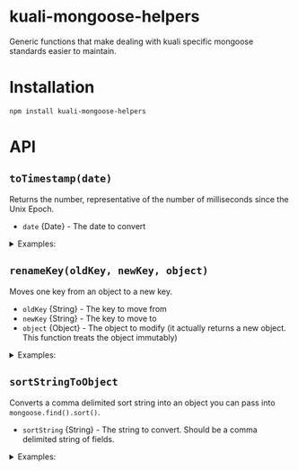 # kuali-mongoose-helpers

Generic functions that make dealing with kuali specific mongoose standards
easier to maintain.

# Installation

```
npm install kuali-mongoose-helpers
```

# API



## `toTimestamp(date)`

Returns the number, representative of the number of milliseconds since the Unix
Epoch.

- `date` {Date} - The date to convert

<details>
<summary>Examples:</summary>

```js
const { toTimestamp } = require('kuali-mongoose-helpers')

toTimestamp(new Date(10)) === 10
toTimestamp(new Date('2017-10-18T20:50:02.551Z')) === 1508359802551
```
</details>



## `renameKey(oldKey, newKey, object)`

Moves one key from an object to a new key.

- `oldKey` {String} - The key to move from
- `newKey` {String} - The key to move to
- `object` {Object} - The object to modify (it actually returns a new object.
  This function treats the object immutably)

<details>
<summary>Examples:</summary>

```js
const { renameKey } = require('kuali-mongoose-helpers')

renameKey('_id', 'id', { _id: 'foobar', name: 'hello' }) // -> { id: 'foobar', name: 'hello' }
```
</details>



## `sortStringToObject`

Converts a comma delimited sort string into an object you can pass into
`mongoose.find().sort()`.

- `sortString` {String} - The string to convert. Should be a comma delimited
  string of fields.

<details>
<summary>Examples:</summary>

```js
const { sortStringToObject } = require('kuali-mongoose-helpers')

sortStringToObject('name,-createdAt') // -> { name: 1, createdAt: -1 }
```
</details>
